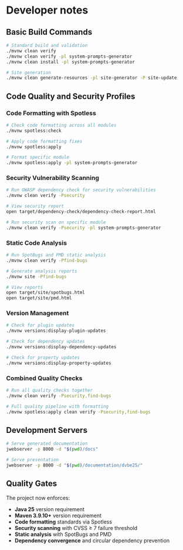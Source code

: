 # Developer notes

## Basic Build Commands

```bash
# Standard build and validation
./mvnw clean verify
./mvnw clean verify -pl system-prompts-generator
./mvnw clean install -pl system-prompts-generator

# Site generation
./mvnw clean generate-resources -pl site-generator -P site-update
```

## Code Quality and Security Profiles

### Code Formatting with Spotless
```bash
# Check code formatting across all modules
./mvnw spotless:check

# Apply code formatting fixes
./mvnw spotless:apply

# Format specific module
./mvnw spotless:apply -pl system-prompts-generator
```

### Security Vulnerability Scanning
```bash
# Run OWASP dependency check for security vulnerabilities
./mvnw clean verify -Psecurity

# View security report
open target/dependency-check/dependency-check-report.html

# Run security scan on specific module
./mvnw clean verify -Psecurity -pl system-prompts-generator
```

### Static Code Analysis
```bash
# Run SpotBugs and PMD static analysis
./mvnw clean verify -Pfind-bugs

# Generate analysis reports
./mvnw site -Pfind-bugs

# View reports
open target/site/spotbugs.html
open target/site/pmd.html
```

### Version Management
```bash
# Check for plugin updates
./mvnw versions:display-plugin-updates

# Check for dependency updates
./mvnw versions:display-dependency-updates

# Check for property updates
./mvnw versions:display-property-updates
```

### Combined Quality Checks
```bash
# Run all quality checks together
./mvnw clean verify -Psecurity,find-bugs

# Full quality pipeline with formatting
./mvnw spotless:apply clean verify -Psecurity,find-bugs
```

## Development Servers

```bash
# Serve generated documentation
jwebserver -p 8000 -d "$(pwd)/docs"

# Serve presentation
jwebserver -p 8000 -d "$(pwd)/documentation/dvbe25/"
```

## Quality Gates

The project now enforces:
- **Java 25** version requirement
- **Maven 3.9.10+** version requirement
- **Code formatting** standards via Spotless
- **Security scanning** with CVSS ≥ 7 failure threshold
- **Static analysis** with SpotBugs and PMD
- **Dependency convergence** and circular dependency prevention
